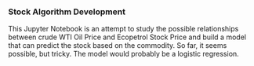 ### Stock Algorithm Development

This Jupyter Notebook is an attempt to study the possible relationships between crude WTI Oil Price and Ecopetrol Stock Price and build a model that can predict the stock based on the commodity. So far, it seems possible, but tricky. The model would probably be a logistic regression. 
